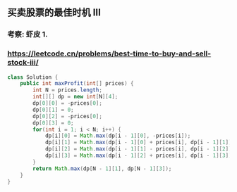 ## 买卖股票的最佳时机 III
### 考察: 虾皮 1.
### https://leetcode.cn/problems/best-time-to-buy-and-sell-stock-iii/
```java
class Solution {
    public int maxProfit(int[] prices) {
        int N = prices.length;
        int[][] dp = new int[N][4];
        dp[0][0] = -prices[0];
        dp[0][1] = 0;
        dp[0][2] = -prices[0];
        dp[0][3] = 0;
        for(int i = 1; i < N; i++) {
            dp[i][0] = Math.max(dp[i - 1][0], -prices[i]);
            dp[i][1] = Math.max(dp[i - 1][0] + prices[i], dp[i - 1][1]);
            dp[i][2] = Math.max(dp[i - 1][1] - prices[i], dp[i - 1][2]);
            dp[i][3] = Math.max(dp[i - 1][2] + prices[i], dp[i - 1][3]);
        }
        return Math.max(dp[N - 1][1], dp[N - 1][3]);
    }
}
```
